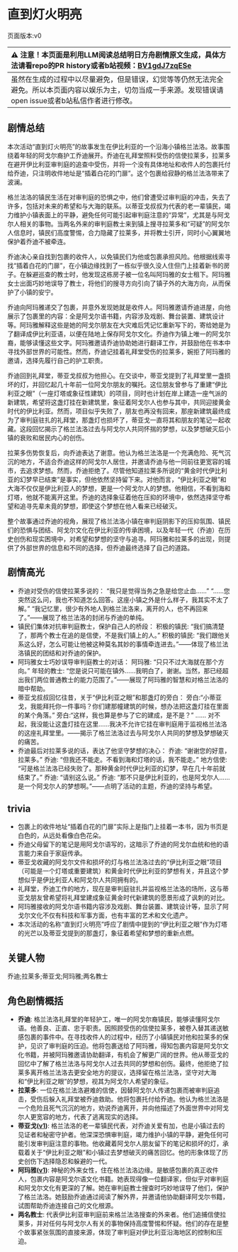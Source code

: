 # 直到灯火明亮
页面版本:v0
 

| :warning: 注意！本页面是利用LLM阅读总结明日方舟剧情原文生成，具体方法请看repo的PR history或者b站视频：[BV1gdJ7zqESe](https://www.bilibili.com/video/BV1gdJ7zqESe/)         |
|:----------------------------|
| 虽然在生成的过程中以尽量避免，但是错误，幻觉等等仍然无法完全避免。所以本页面内容以娱乐为主，切勿当成一手来源。发现错误请open issue或者b站私信作者进行修改。|



## 剧情总结
本次活动“直到灯火明亮”的故事发生在伊比利亚的一个沿海小镇格兰法洛。故事围绕着年轻的阿戈尔裔护工乔迪展开。乔迪在礼拜堂照料受伤的信使拉莱多，拉莱多在避开伊比利亚审判庭的追查中受伤，并将一个没有具体地址和收件人的包裹托付给乔迪，只注明收件地址是“插着白花的门扉”。这个包裹给寂静的格兰法洛带来了波澜。

格兰法洛的镇民生活在对审判庭的恐惧之中，他们曾遭受过审判庭的冲击，失去了许多，包括对未来的希望和与大海的联系。以蒂亚戈叔叔为代表的老一辈镇民，竭力维护小镇表面上的平静，避免任何可能引起审判庭注意的“异常”，尤其是与阿戈尔人相关的事物。当两名外来的审判庭教士来到镇上搜寻拉莱多和“可疑”的阿戈尔人信息时，镇民们高度警惕，合力隐藏了拉莱多，并将教士引开，同时小心翼翼地保护着乔迪不被牵连。

乔迪决心亲自找到包裹的收件人，以免镇民们为他或包裹承担风险。他根据线索寻找“插着白花的门扉”，在小镇边缘找到了一栋似乎很久没人住但门上挂着新书的房子。在躲避巡查的教士时，他发现这栋房子被一位名叫阿玛雅的女士租下。阿玛雅女士出面巧妙地误导了教士，将他们的搜寻方向引向了镇子外的大海方向，从而保护了小镇的安宁。

乔迪向阿玛雅递交了包裹，并意外发现她就是收件人。阿玛雅邀请乔迪进屋，向他展示了包裹里的内容：全是阿戈尔语书籍，内容涉及戏剧、舞台装置、建筑设计等。阿玛雅解释这些是她的阿戈尔朋友在大灾难后凭记忆重新写下的，寄给她是为了翻译成伊比利亚语，以便在陆地上保存阿戈尔文化。乔迪作为镇上唯一的阿戈尔裔，能够读懂这些文字。阿玛雅邀请乔迪协助她进行翻译工作，并鼓励他在书本中寻找外部世界的可能性。然而，乔迪记挂着礼拜堂受伤的拉莱多，婉拒了阿玛雅的邀请，选择先履行自己的护工职责。

乔迪回到礼拜堂，蒂亚戈叔叔为他担心。在交谈中，蒂亚戈提到了礼拜堂里一盏损坏的灯，并回忆起几十年前一位阿戈尔朋友的嘱托。这位朋友曾参与了重建“伊比利亚之眼”（一座灯塔或象征性建筑）的项目，同时也计划在岸上建造一座气派的新建筑，希望将这盏灯挂在新建筑里，象征着阿戈尔人也参与其中，共同迎接黄金时代的伊比利亚。然而，项目似乎失败了，朋友也再没有回来，那座新建筑最终成为了审判庭驻扎的礼拜堂，那盏灯也损坏了，蒂亚戈一直将其和朋友的笔记一起收藏。这段回忆揭示了格兰法洛过去与阿戈尔人共同怀揣的梦想，以及梦想破灭后小镇的衰败和居民内心的创伤。

拉莱多伤势恢复后，向乔迪表达了谢意。他认为格兰法洛是一个充满危险、死气沉沉的地方，不适合乔迪这样的阿戈尔人居住，并邀请乔迪与他一同前往更宽容的城市，去追求梦想。然而，乔迪拒绝了。尽管他知道拉莱多所说的“黄金时代伊比利亚的幻梦早已结束”是事实，但他依然坚持留下来。对他而言，“伊比利亚之眼”和大海不仅仅是伊比利亚人的梦想，更是一个阿戈尔人的梦想。他相信，不看到海和灯塔，他就不能离开这里。乔迪的选择象征着他在压抑的环境中，依然选择坚守希望和追寻先辈未竟的梦想，即使这个梦想在他人看来已经破灭。

整个故事通过乔迪的视角，展现了格兰法洛小镇在审判庭阴影下的压抑氛围、镇民们的恐惧与团结、阿戈尔文化在伊比利亚的传承困境，以及年轻一代（乔迪）在历史创伤和现实困境中，对希望和梦想的坚守与追寻。阿玛雅和拉莱多的出现，则提供了外部世界的信息和不同的选择，但乔迪最终选择了自己的道路。
## 剧情高光
*   乔迪对受伤的信使拉莱多说的：
    “我只是觉得当务之急是给您止血......”
    “......您突然这么问，我也不知道怎么回答。这座小镇之外是什么样子，我其实不太了解。”
    “我记忆里，很少有外地人到格兰法洛来，离开的人，也不再回来了。”——展现了格兰法洛的封闭与乔迪的单纯。
*   镇民们集体对抗审判庭教士，保护自己人的桥段：
    积极的镇民: “我们搞清楚了，那两个教士在追的是信使，不是我们镇上的人。”
    积极的镇民: “我们跟他关系这么好，怎么可能让他被这种莫名其妙的事情牵连进去。”——体现了格兰法洛镇民的团结和对乔迪的保护。
*   阿玛雅女士巧妙误导审判庭教士的对话：
    阿玛雅: “只只不过大海就在那个方向。”
    年轻的教士: “您是说只可能在镇外......我明白了，谢谢。当然，那已经超出我们两位普通教士的能力范围了。”——展现了阿玛雅的智慧和对格兰法洛的暗中帮助。
*   蒂亚戈叔叔回忆往昔，关于“伊比利亚之眼”和那盏灯的旁白：
    旁白:“小蒂亚戈，我能拜托你一件事吗？你们建那幢建筑的时候，想办法把这盏灯挂在里面的某个角落。”
    旁白:“这样，我也算是参与了它的建成，是不是？”
    ......
    对不起，我没能让这盏灯挂在这里......我决不允许它挂在审判庭用于监视格兰法洛的这座礼拜堂里。——揭示了格兰法洛过去与阿戈尔人共同的梦想及梦想破灭的痛苦。
*   乔迪最后对拉莱多说的话，表达了他坚守梦想的决心：
    乔迪: “谢谢您的好意，拉莱多。”
    乔迪: “但我还不能走。不看到海和灯塔的话，我不能走。”
    地方信使: “可是格兰法洛已经失败了。那种黄金时代伊比利亚的幻梦，早在几十年前就结束了。”
    乔迪: “请别这么说。”
    乔迪: “那不只是伊比利亚的，也是阿戈尔人......是一个阿戈尔人的梦想啊。”——点明了活动的主题，乔迪的坚持与希望。
## trivia
*   包裹上的收件地址“插着白花的门扉”实际上是指门上挂着一本书，因为书页是白色的，从远处看像白色花朵。
*   乔迪父母留下的笔记是用阿戈尔语写的，这暗示了乔迪的阿戈尔血统和他的语言能力来自于家庭传承。
*   蒂亚戈收藏的阿戈尔文件和损坏的灯与格兰法洛过去的“伊比利亚之眼”项目（可能是一个灯塔或重要建筑）和黄金时代伊比利亚的梦想有关，并且这个梦想似乎是伊比利亚人和阿戈尔人共同拥有的。
*   礼拜堂，乔迪工作的地方，现在是审判庭驻扎并监视格兰法洛的场所，这与蒂亚戈朋友曾希望将礼拜堂建成象征黄金时代新建筑的愿景形成了讽刺的对比。
*   阿玛雅接收的阿戈尔语书籍内容涉及戏剧、舞台装置、建筑设计等，显示了阿戈尔文化不仅有科技和军事方面，也有丰富的艺术和文化遗产。
*   本次活动的名称“直到灯火明亮”呼应了剧情中提到的“伊比利亚之眼”作为灯塔的光芒以及蒂亚戈提到的那盏灯，象征着希望和梦想的重新点燃。
## 关键人物
乔迪;拉莱多;蒂亚戈;阿玛雅;两名教士
## 角色剧情概括
-   **乔迪**: 格兰法洛礼拜堂的年轻护工，唯一的阿戈尔裔镇民，能够读懂阿戈尔语。他善良、正直、忠于职责。因照顾受伤的信使拉莱多，被卷入替其递送敏感包裹的事件中。在寻找收件人的过程中，经历了小镇镇民对他和拉莱多的保护，见识了审判庭的压迫。他将包裹送给了阿玛雅，得知包裹内容是阿戈尔文化书籍，并被阿玛雅邀请协助翻译，有机会了解更广阔的世界。他从蒂亚戈的回忆中了解了格兰法洛与阿戈尔人过去共同的梦想和创伤。最终，他拒绝了拉莱多离开格兰法洛去更安全地方的提议，选择留在格兰法洛，坚守对大海和“伊比利亚之眼”的梦想，视其为阿戈尔人希望的象征。
-   **拉莱多**: 一位在格兰法洛避难的信使，因替阿戈尔人传递包裹而被审判庭追击，受伤后躲入礼拜堂被乔迪救助。他将包裹托付给乔迪。他认为格兰法洛是一个危险且死气沉沉的地方，劝说乔迪离开，并向他描述了外面世界中对阿戈尔人更宽容的地方，代表了逃离现实的选择。
-   **蒂亚戈([v1](../chars/extended_char_di_ya_ge.md))**: 格兰法洛的老一辈镇民代表，对乔迪关爱有加，也是小镇过去的见证者和秘密守护者。他深深恐惧审判庭，竭力维护小镇的平静，避免任何可能引发审判庭注意的事物。他收藏着阿戈尔人朋友留下的笔记和损坏的灯，承载着关于“伊比利亚之眼”和小镇过去梦想破灭的痛苦回忆。他的形象体现了历史创伤下选择隐忍和躲避的一代。
-   **阿玛雅([v1](../chars/extended_char_a_ma_ya.md))**: 神秘的外来女性，住在格兰法洛边缘。是敏感包裹的真正收件人，包裹内容是阿戈尔语文化书籍。她表现得像一位翻译家，但似乎对审判庭和阿戈尔文化有更深的了解。她在审判庭教士搜查时巧妙地误导了他们，保护了格兰法洛。她鼓励乔迪通过阅读了解外界，并邀请他协助翻译阿戈尔书籍，试图帮助乔迪连接自己的文化根源。
-   **两名教士**: 代表伊比利亚审判庭前来格兰法洛搜查的外来者。他们追捕信使拉莱多，并对任何与阿戈尔人有关的事物保持高度警惕和怀疑。他们的存在是整个故事紧张氛围的直接来源，体现了审判庭对伊比利亚沿海地区的控制和压迫。